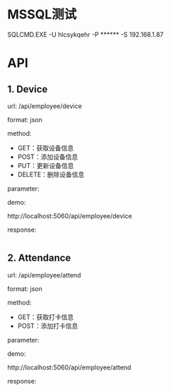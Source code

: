 # MSSQL测试
SQLCMD.EXE -U hlcsykqehr -P ****** -S 192.168.1.87

# API
## 1. Device

url: /api/employee/device

format: json

method:

- GET：获取设备信息
- POST：添加设备信息
- PUT：更新设备信息
- DELETE：删除设备信息

parameter:



demo:

http://localhost:5060/api/employee/device


response:

```dotnetcli

```


## 2. Attendance

url: /api/employee/attend

format: json

method:

- GET：获取打卡信息
- POST：添加打卡信息

parameter:



demo:

http://localhost:5060/api/employee/attend


response:

```dotnetcli

```